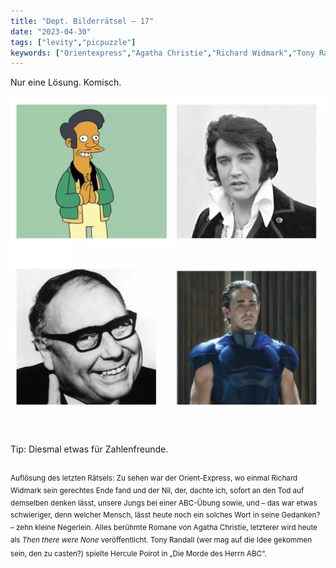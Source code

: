 ```yaml
---
title: "Dept. Bilderrätsel – 17"
date: "2023-04-30"
tags: ["levity","picpuzzle"]
keywords: ["Orientexpress","Agatha Christie","Richard Widmark","Tony Randall","Hercule Poirot","Apu Nahasapeemapetilon", "Elvis Presley","Heinz Erhardt","Brother Day"]
---
```

Nur eine Lösung. Komisch.

<img  src="/assets/img/picpuzzle17.webp" alt="Bilderrätsel17">

<br/>
<br/>
<br/>

Tip: Diesmal etwas für Zahlenfreunde.
<br/>
<br/>

<sup>Auflösung des letzten Rätsels: Zu sehen war der Orient-Express, wo einmal Richard Widmark sein gerechtes Ende fand und der Nil, der, dachte ich, sofort an den Tod auf demselben denken lässt, unsere Jungs bei einer ABC-Übung sowie, und – das war etwas schwieriger, denn welcher Mensch, lässt heute noch ein solches Wort in seine Gedanken? – zehn kleine Negerlein. Alles berühmte Romane von Agatha Christie, letzterer wird heute als <i>Then there were None</i> veröffentlicht. Tony Randall (wer mag auf die Idee gekommen sein, den zu casten?) spielte Hercule Poirot in „Die Morde des Herrn ABC“. 
<sup>